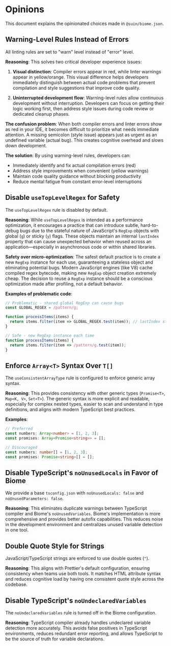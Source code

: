 # Opinions

This document explains the opinionated choices made in `@suin/biome.json`.

## Warning-Level Rules Instead of Errors

All linting rules are set to "warn" level instead of "error" level.

**Reasoning**: This solves two critical developer experience issues:

1. **Visual distinction**: Compiler errors appear in red, while linter warnings appear in yellow/orange. This visual difference helps developers immediately distinguish between actual code problems that prevent compilation and style suggestions that improve code quality.

2. **Uninterrupted development flow**: Warning-level rules allow continuous development without interruption. Developers can focus on getting their logic working first, then address style issues during code review or dedicated cleanup phases.

**The confusion problem**: When both compiler errors and linter errors show as red in your IDE, it becomes difficult to prioritize what needs immediate attention. A missing semicolon (style issue) appears just as urgent as an undefined variable (actual bug). This creates cognitive overhead and slows down development.

**The solution**: By using warning-level rules, developers can:
- Immediately identify and fix actual compilation errors (red)
- Address style improvements when convenient (yellow warnings)
- Maintain code quality guidance without blocking productivity
- Reduce mental fatigue from constant error-level interruptions

## Disable `useTopLevelRegex` for Safety

The `useTopLevelRegex` rule is disabled by default.

**Reasoning**: While `useTopLevelRegex` is intended as a performance optimization, it encourages a practice that can introduce subtle, hard-to-debug bugs due to the stateful nature of JavaScript's `RegExp` objects with global (`g`) or sticky (`y`) flags. These objects maintain an internal `lastIndex` property that can cause unexpected behavior when reused across an application—especially in asynchronous code or within shared libraries.

**Safety over micro-optimization**: The safest default practice is to create a new `RegExp` instance for each use, guaranteeing a stateless object and eliminating potential bugs. Modern JavaScript engines (like V8) cache compiled regex bytecode, making new `RegExp` object creation extremely cheap. The decision to reuse a `RegExp` instance should be a conscious optimization made after profiling, not a default behavior.

**Examples of problematic code**:
```javascript
// Problematic - shared global RegExp can cause bugs
const GLOBAL_REGEX = /pattern/g;

function processItems(items) {
  return items.filter(item => GLOBAL_REGEX.test(item)); // lastIndex state affects results
}

// Safe - new RegExp instance each time
function processItems(items) {
  return items.filter(item => /pattern/g.test(item));
}
```

## Enforce `Array<T>` Syntax Over `T[]`

The `useConsistentArrayType` rule is configured to enforce generic array syntax.

**Reasoning**: This provides consistency with other generic types (`Promise<T>`, `Map<K, V>`, `Set<T>`). The generic syntax is more explicit and readable, especially for complex nested types, easier to scan and understand in type definitions, and aligns with modern TypeScript best practices.

**Examples**:
```typescript
// Preferred
const numbers: Array<number> = [1, 2, 3];
const promises: Array<Promise<string>> = [];

// Discouraged
const numbers: number[] = [1, 2, 3];
const promises: Promise<string>[] = [];
```

## Disable TypeScript's `noUnusedLocals` in Favor of Biome

We provide a base `tsconfig.json` with `noUnusedLocals: false` and `noUnusedParameters: false`.

**Reasoning**: This eliminates duplicate warnings between TypeScript compiler and Biome's `noUnusedVariables`. Biome's implementation is more comprehensive and provides better autofix capabilities. This reduces noise in the development environment and centralizes unused variable detection in one tool.

## Double Quote Style for Strings

JavaScript/TypeScript strings are enforced to use double quotes (`"`).

**Reasoning**: This aligns with Prettier's default configuration, ensuring consistency when teams use both tools. It matches HTML attribute syntax and reduces cognitive load by having one consistent quote style across the codebase.

## Disable TypeScript's `noUndeclaredVariables`

The `noUndeclaredVariables` rule is turned off in the Biome configuration.

**Reasoning**: TypeScript compiler already handles undeclared variable detection more accurately. This avoids false positives in TypeScript environments, reduces redundant error reporting, and allows TypeScript to be the source of truth for variable declarations. 